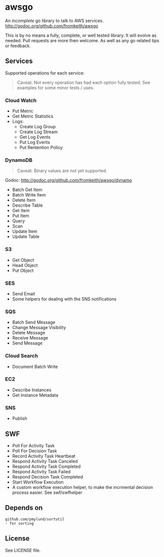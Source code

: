 awsgo
=====

An _incomplete_ go library to talk to AWS services. http://godoc.org/github.com/fromkeith/awsgo

This is by no means a fully, complete, or well tested library. It will evolve as needed. Pull requests are more then welcome. As well as any go related tips or feedback.


## Services
Supported operations for each service:
> Caveat: Not every operation has had each option fully tested. See examples for some minor tests / uses.

### Cloud Watch
* Put Metric
* Get Metric Statistics
* Logs:
    * Create Log Group
    * Create Log Stream
    * Get Log Events
    * Put Log Events
    * Put Rentention Policy

### DynamoDB
> Caveat: Binary values are not yet supported.

Godoc: http://godoc.org/github.com/fromkeith/awsgo/dynamo

* Batch Get Item
* Batch Write Item
* Delete Item
* Describe Table
* Get Item
* Put Item
* Query
* Scan
* Update Item
* Update Table

### S3
* Get Object
* Head Object
* Put Object

### SES
* Send Email
* Some helpers for dealing with the SNS notifications

### SQS
* Batch Send Message
* Change Message Visibility
* Delete Message
* Receive Message
* Send Message

### Cloud Search
* Document Batch Write


### EC2
* Describe Instances
* Get Instance Metadata

### SNS
* Publish

## SWF
* Poll For Activity Task
* Poll For Decision Task
* Record Activity Task Heartbeat
* Respond Activity Task Canceled
* Respond Activity Task Completed
* Respond Activity Task Failed
* Respond Decision Task Completed
* Start Workflow Execution
* A custom workflow execution helper, to make the incrmental decision process easier. See swf/swfhelper


## Depends on
    github.com/pmylund/sortutil
    - for sorting


## License
See LICENSE file.

